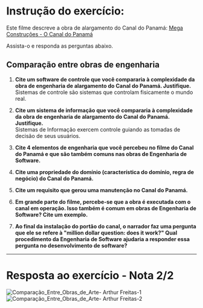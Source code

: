 # Instrução do exercício:

Este filme descreve a obra de alargamento do Canal do Panamá:
[Mega Construções - O Canal do Panamá](https://www.youtube.com/watch?v=hAeN9SxWLEA)

Assista-o e responda as perguntas abaixo.

## Comparação entre obras de engenharia

1. **Cite um software de controle que você compararia à complexidade da obra de engenharia de alargamento do Canal do Panamá. Justifique.**  
   Sistemas de controle são sistemas que controlam fisicamente o mundo real. 

2. **Cite um sistema de informação que você compararia à complexidade da obra de engenharia de alargamento do Canal do Panamá. Justifique.**  
   Sistemas de Informação exercem controle guiando as tomadas de decisão de seus usuários. 

3. **Cite 4 elementos de engenharia que você percebeu no filme do Canal do Panamá e que são também comuns nas obras de Engenharia de Software.**

4. **Cite uma propriedade do domínio (característica do domínio, regra de negócio) do Canal do Panamá.**

5. **Cite um requisito que gerou uma manutenção no Canal do Panamá.**

6. **Em grande parte do filme, percebe-se que a obra é executada com o canal em operação. Isso também é comum em obras de Engenharia de Software? Cite um exemplo.**

7. **Ao final da instalação do portão do canal, o narrador faz uma pergunta que ele se refere à "million dollar question: does it work?" Qual procedimento da Engenharia de Software ajudaria a responder essa pergunta no desenvolvimento de software?**

---

# Resposta ao exercício - Nota 2/2

![Comparação_Entre_Obras_de_Arte- Arthur Freitas-1](https://github.com/user-attachments/assets/000edd37-d319-443f-b00c-6839939a9052)
![Comparação_Entre_Obras_de_Arte- Arthur Freitas-2](https://github.com/user-attachments/assets/24deb14c-08b5-40b2-8e3b-d31b915ab116)
